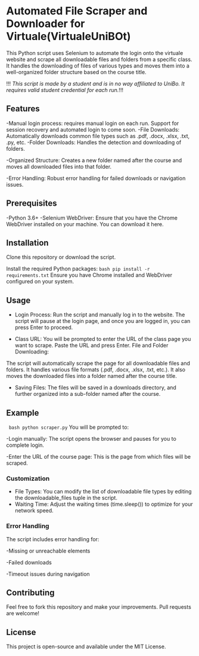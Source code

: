 # Automated File Scraper and Downloader for Virtuale(VirtualeUniBOt)
This Python script uses Selenium to automate the login onto the virtuale website and scrape all downloadable files and folders from a specific class. It handles the downloading of files of various types and moves them into a well-organized folder structure based on the course title.

!!! _This script is made by a student and is in no way affiliated to UniBo. It requires valid student credential for each run._!!!

## Features
-Manual login process: requires manual login on each run. Support for session recovery and automated login to come soon. 
-File Downloads: Automatically downloads common file types such as .pdf, .docx, .xlsx, .txt, .py, etc.
-Folder Downloads: Handles the detection and downloading of folders.

-Organized Structure: Creates a new folder named after the course and moves all downloaded files into that folder.

-Error Handling: Robust error handling for failed downloads or navigation issues.

## Prerequisites
-Python 3.6+
-Selenium WebDriver: Ensure that you have the Chrome WebDriver installed on your machine. You can download it here.

## Installation
Clone this repository or download the script.

Install the required Python packages:
`bash
pip install -r requirements.txt`
Ensure you have Chrome installed and WebDriver configured on your system.

## Usage
- Login Process:
Run the script and manually log in to the website. The script will pause at the login page, and once you are logged in, you can press Enter to proceed.

- Class URL:
You will be prompted to enter the URL of the class page you want to scrape. Paste the URL and press Enter.
File and Folder Downloading:

The script will automatically scrape the page for all downloadable files and folders.
It handles various file formats (.pdf, .docx, .xlsx, .txt, etc.).
It also moves the downloaded files into a folder named after the course title.

- Saving Files:
The files will be saved in a downloads directory, and further organized into a sub-folder named after the course.
## Example
`
bash
python scraper.py`
You will be prompted to:

-Login manually: The script opens the browser and pauses for you to complete login.

-Enter the URL of the course page: This is the page from which files will be scraped.

### Customization
- File Types: You can modify the list of downloadable file types by editing the downloadable_files tuple in the script.
- Waiting Time: Adjust the waiting times (time.sleep()) to optimize for your network speed.
### Error Handling
The script includes error handling for:

-Missing or unreachable elements

-Failed downloads

-Timeout issues during navigation
## Contributing
Feel free to fork this repository and make your improvements. Pull requests are welcome!

## License
This project is open-source and available under the MIT License.
